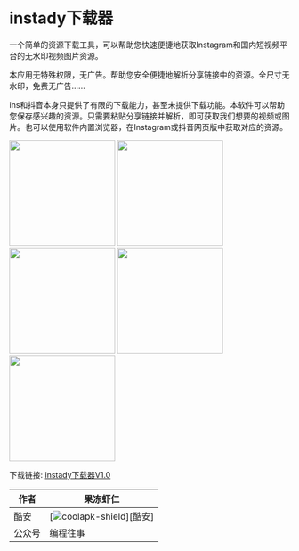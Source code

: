 # instady下载器
一个简单的资源下载工具，可以帮助您快速便捷地获取Instagram和国内短视频平台的无水印视频图片资源。

本应用无特殊权限，无广告。帮助您安全便捷地解析分享链接中的资源。全尺寸无水印，免费无广告......

ins和抖音本身只提供了有限的下载能力，甚至未提供下载功能。本软件可以帮助您保存感兴趣的资源。只需要粘贴分享链接并解析，即可获取我们想要的视频或图片。也可以使用软件内置浏览器，在Instagram或抖音网页版中获取对应的资源。


<img src="https://github.com/xuedongyun/InstadyDownloader/blob/master/1_show.jpg" width="190" /> <img src="https://github.com/xuedongyun/InstadyDownloader/blob/master/2_show.jpg" width="190" /> <img src="https://github.com/xuedongyun/InstadyDownloader/blob/master/3_show.jpg" width="190" /> <img src="https://github.com/xuedongyun/InstadyDownloader/blob/master/4_show.jpg" width="190"/> <img src="https://github.com/xuedongyun/InstadyDownloader/blob/master/5_show.jpg" width="190"/>

下载链接: [instady下载器V1.0](https://github.com/xuedongyun/InstadyDownloader/releases/tag/1.0)

|作者|果冻虾仁|
|---|---
|酷安|[![coolapk-shield]][酷安]
|公众号|编程往事


[coolapk-shield]://static.coolapk.com/static/web/v8/images/header-logo.png
